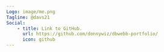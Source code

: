 ```yaml
---
Logo: image/me.png
Tagline: @davs21
Social:
    - title: Link to GitHub.
      url: https://github.com/donnywiz/dbwebb-portfolio/
      icon: github
---
```

